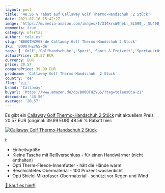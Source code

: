 ```yaml
---
layout: post
title: '48.56 % rabat auf Callaway Golf Thermo-Handschuh  2 Stück'
date: 2021-07-16 15:42:27
image: 'https://m.media-amazon.com/images/I/314krxW9heL._SL500_._SL400_.jpg'
comments: true
category: ofertas
author: 'tole.es'
slug: 'B00OTHZVGS-de Callaway Golf Thermo-Handschuh 2 Stück'
sku: 'B00OTHZVGS-de'
tags: [ 'Golf','Golfhandschuhe','Sport','Sport & Freizeit','Sportausrüstung & -bekleidung','callaway', ]
actualPrice: 20.57 EUR
currency: EUR
price: 20.57
comparePrice: 39.99 EUR
prodname: 'Callaway Golf Thermo-Handschuh  2 Stück'
country: 'de'
flag: '🇩🇪'
brand: 'Callaway'
buyurl: 'https://www.amazon.de/dp/B00OTHZVGS/?tag=tolees0ca-21'
descuento: '48.56'
average: '20.57'
---
```


Es gibt ein [Callaway Golf Thermo-Handschuh  2 Stück](https://www.amazon.de/dp/B00OTHZVGS/?tag=tolees0ca-21) mit aktuellem Preis 20.57 EUR (original: 39.99 EUR) 48.56 % Rabatt hier:

[![Callaway Golf Thermo-Handschuh  2 Stück](https://m.media-amazon.com/images/I/314krxW9heL._SL500_._SL400_.jpg)](https://www.amazon.de/dp/B00OTHZVGS/?tag=tolees0ca-21)

ℹ️:

- Einheitsgröße
- Kleine Tasche mit Reißverschluss - für einen Handwärmer (nicht enthalten)
- Opti Therm-Fleece-Innenfutter - hält die Hände warm
- Beschichtetes Obermaterial - 100 Prozent wasserdicht
- Opti Shield-Mikrofaser-Obermaterial - schützt vor Regen und Wind

[🛒 kauf es hier!!](https://www.amazon.de/dp/B00OTHZVGS/?tag=tolees0ca-21)
